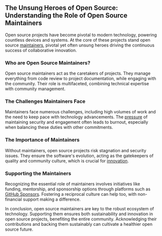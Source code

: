 ## The Unsung Heroes of Open Source: Understanding the Role of Open Source Maintainers

Open source projects have become pivotal to modern technology, powering countless devices and systems. At the core of these projects stand open source [maintainers](https://opensource.guide/leadership-and-governance/), pivotal yet often unsung heroes driving the continuous success of collaborative innovation. 

### Who are Open Source Maintainers?

Open source maintainers act as the caretakers of projects. They manage everything from code review to project documentation, while engaging with the community. Their role is multifaceted, combining technical expertise with community management.

### The Challenges Maintainers Face

Maintainers face numerous challenges, including high volumes of work and the need to keep pace with technology advancements. The [pressure](https://www.benfreda.com/burnout-in-open-source) of maintaining security and engagement often leads to burnout, especially when balancing these duties with other commitments.

### The Importance of Maintainers

Without maintainers, open source projects risk stagnation and security issues. They ensure the software's evolution, acting as the gatekeepers of quality and community culture, which is crucial for [innovation](https://blog.github.com/2017-11-21-open-source-maintainers-contribute-in-diverse-ways/).

### Supporting the Maintainers

Recognizing the essential role of maintainers involves initiatives like funding, mentorship, and sponsorship options through platforms such as [GitHub Sponsors](https://github.com/sponsors). Fostering a reciprocal culture can help too, with non-financial support making a difference.

In conclusion, open source maintainers are key to the robust ecosystem of technology. Supporting them ensures both sustainability and innovation in open source projects, benefiting the entire community. Acknowledging their contributions and backing them sustainably can cultivate a healthier open source future.